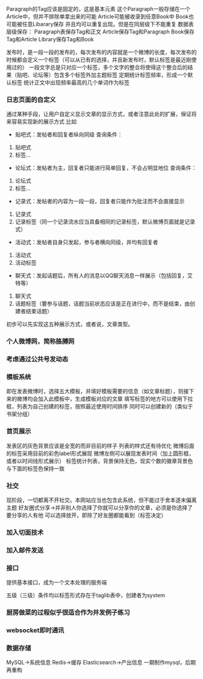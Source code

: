Paragraph的Tag应该是固定的，这是基本元素
这个Paragraph一般存储在一个Article中，但并不排除单拿出来的可能
Article可能被收录到任意Book中
Book也可能被任意Libarary保存
并且均可以重复出现。但是在同层级下不能重复
数据表层级保存：
Paragraph表保存Tag和正文
Article保存Tag和Paragraph
Book保存Tag和Article
Library保存Tag和Book

发布时，是一段一段的发布的，每次发布的内容就是一个微博的长度，每次发布的时候都会定义一个标签（可以从已有的选择，并且新发布时，默认标签是最近刚使用过的）
一段文字总是只对应一个标签，多个文字的整合将使得这个整合后的结果（贴吧、论坛等）包含多个标签外加主题标签
定期统计标签频率，形成一个默认标签
统计正文中出现频率最高的几个单词作为标签

### 日志页面的自定义
通过某种手段，让用户自定义显示文章的显示方式，或者注意此处的扩展，保证将来容易实现新的展示方式
比如
- 贴吧式：发帖者和回复者纵向同级
查询条件：
1. 贴吧式
2. 标签...

- 论坛式：发帖者为主，回复者只能进行简单回复，不会占明显地位
查询条件：
1. 论坛式
2. 标签...

- 记录式：发帖者的内容为一段一段，回复者只能作为批注而不会直接显示
1. 记录式
2. 记录标签（同一个记录流水应当具备相同的记录标签，默认微博页面就是记录式）

- 活动式：发帖者自身只发起，参与者横向同级，并均有回复者
1. 活动式
2. 活动标签

- 聊天式：发起话题后，所有人的消息以QQ聊天消息一样展示（包括回复，艾特等）
1. 聊天式
2. 话题标签（要参与话题，话题当前状态应该是正在进行中，而不是结束，由创建者结束话题）

初步可以先实现这五种展示方式，或者说，文章类型。

### 个人微博网，简称胳膊网

### 考虑通过公共号发动态

### 模板系统
即在发表微博时，选择五大模板，并填好模板需要的信息（如文章标题），则接下来的微博均会加入此模板中，生成模板对应的文章
填写标签的地方可以使用下拉框，列表为自己创建的标签，按照最近使用时间排序
同时可以创建新的（类似于书架分组）

### 首页展示
发表区的灰色背景应该是全宽的而非目前的样子
列表的样式还有待优化
微博后面的标签采用目前的彩色label形式展现
微博左侧可以展现发表时间（加上圆形框，或者以时间线形式展示）
标签统计列表，背景保持无色，现实个数的徽章背景色与下面的标签色保持一致

### 社交
现阶段，一切都离不开社交。本网站应当也包含此系统，但不能过于舍本逐末偏离主题
好友圈式分享->并非别人你选择了你就可以分享你的文章，必须是你选择了要分享的人有他
可以选择放开，即除了好友圈都能看到（标签决定）

### 加入切面技术
### 加入邮件发送
### 接口
提供基本接口，成为一个文本处理的服务端

五级（三级）条件均以标签形式存在于taglib表中，创建者为system

### 厨房做菜的过程似乎很适合作为并发例子练习

### websocket即时通讯

### 数据存储
MySQL->系统信息
Redis->缓存
Elasticsearch->产出信息
一期制作mysql，后期再重构
